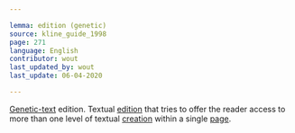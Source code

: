 ```yaml
---

lemma: edition (genetic)
source: kline_guide_1998
page: 271
language: English
contributor: wout
last_updated_by: wout
last_update: 06-04-2020

---
```


[Genetic-text](textGenetic) edition. Textual [edition](editionScholarly.html) that tries to offer the reader access to more than one level of textual [creation](genesis.html) within a single [page](page.html).
